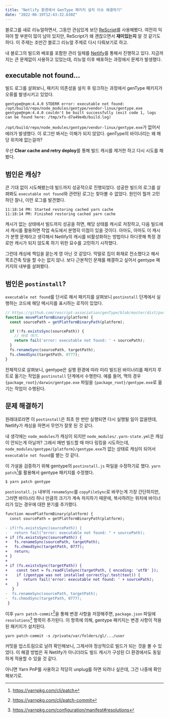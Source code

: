 ```yaml
---
title: "Netlify 환경에서 GenType 패키지 설치 이슈 해결하기"
date: "2022-06-19T12:43:32.630Z"
---
```


블로그를 새로 리뉴얼하면서, 그동안 관심있게 보던 [ReScript](https://rescript-lang.org/)를 사용해봤다. 여전히 익혀야 할 부분이 많이 남아 있지만,
ReScript가 왜 괜찮으면서 **재미있는지** 알 것 같기도 하다. 이 주제는 조만간 블로그 리뉴얼 주제로 다시 다뤄보기로 하고.

내 블로그의 빌드와 배포를 포함한 관리 일체를 [Netlify](https://www.netlify.com/)를 통해서 진행하고 있다.
지금까지는 큰 문제없이 사용하고 있었는데, 리뉴얼 이후 배포하는 과정에서 문제가 발생했다.

## executable not found...

빌드 로그를 살펴보니, 패키지 의존성을 설치 후 링크하는 과정에서 genType 패키지가 오류를 발생시키고 있었다.

```
gentype@npm:4.4.0 STDERR error: executable not found: /opt/build/repo/node_modules/gentype/vendor-linux/gentype.exe
gentype@npm:4.4.0 couldn't be built successfully (exit code 1, logs can be found here: /tmp/xfs-d7a49e4b/build.log)
```

`/opt/build/repo/node_modules/gentype/vendor-linux/gentype.exe`가 없어서 에러가 발생했다. 이 로그만 봐서는 이해가 되지 않았다. genType의 바이너리는 왜 해당 위치에 없는걸까?

우선 **Clear cache and retry deploy**를 통해 빌드 캐시를 제거한 하고 다시 시도를 해봤다.

## 범인은 캐싱?

큰 기대 없이 시도해봤는데 빌드까지 성공적으로 진행되었다. 성공한 빌드의 로그를 살펴봐도 `executable not found`와 관련된 로그는 찾아볼 수 없었다. 원인이 뭘까 고민하던 찰나, 이런 로그를 발견했다.

```
11:18:14 PM: Started restoring cached yarn cache
11:18:14 PM: Finished restoring cached yarn cache
```

캐시가 없는 상태에서 빌드까지 성공을 하면, 해당 상태를 캐시로 저장하고, 다음 빌드에서 캐시를 활용하면 작업 속도에서 분명히 이점이 있을 것이다. 아마도, 아마도 이 캐시가 분명 문제라고 생각해서 Netlify의 캐시를 비활성화하는 방법이나 하다못해 특정 경로만 캐시가 되지 않도록 하기 위한 묘수를 고민하기 시작했다.

그런데 캐싱에 책임을 묻는게 영 아닌 것 같았다. 막말로 집이 화재로 전소했다고 해서 목조건축 탓을 할 수는 없지 않나. 보다 근본적인 문제를 해결하고 싶어서 gentype 패키지의 내부를 살펴봤다.

## 범인은 `postinstall`?

`executable not found`를 단서로 해서 패키지를 살펴보니 `postinstall` 단계에서 실행하는 코드에 해당 메시지를 표시하는 로직이 있었다.

```js
// https://github.com/rescript-association/genType/blob/master/dist/postinstall.js#L17-L25
function movePlatformBinary(platform) {
  const sourcePath = getPlatformBinaryPath(platform);

  if (!fs.existsSync(sourcePath)) {
    // 바로 여기.
    return fail('error: executable not found: ' + sourcePath);
  }
  fs.renameSync(sourcePath, targetPath);
  fs.chmodSync(targetPath, 0777);
}
```

전체적으로 살펴보니, gentype은 실행 환경에 따라 미리 빌드된 바이너리를 패키지 루트로 옮기는 작업을 `postinstall` 단계에서 수행한다. 예를 들어, 맥의 경우 `{package_root}/darwin/gentype.exe` 파일을 `{package_root}/gentype.exe`로 옮기는 작업이 수행된다.

## 문제 해결하기

원래대로라면 이 `postinstall`은 최초 한 번만 실행되면 다시 실행될 일이 없을텐데, Netlify가 캐싱을 하면서 무언가 잘못 된 것 같다.

내 생각에는 `node_modules`가 캐싱이 되지만 `node_modules/.yarn-state.yml`은 캐싱이 안되는게 아닐까? 그래서 매번 빌드할 때 마다 링킹을 시도하는데, `node_modules/gentype/{platform}/gentype.exe`가 없는 상태로 캐싱이 되어서 `executable not found`를 뱉는 것 같다.

이 가설을 검증하기 위해 gentype의 `postinstall.js` 파일을 수정하기로 했다. `yarn patch`[^1]를 활용해서 gentype 패키지를 수정했다.

[^1]: https://yarnpkg.com/cli/patch

```
$ yarn patch gentype
```

`postinstall.js` 내부의 `renameSync`를 `copyFileSync`로 바꾸는게 가장 간단하지만, 그러면 바이너리 하나 만큼의 크기가 계속 차지하기 때문에, 복사하려는 위치에 바이너리가 있는 경우에 대한 분기를 추가했다.

```diff
function movePlatformBinary(platform) {
  const sourcePath = getPlatformBinaryPath(platform);
 
- if(!fs.existsSync(sourcePath)) {
-   return fail("error: executable not found: " + sourcePath);
+ if (fs.existsSync(sourcePath)) {
+   fs.renameSync(sourcePath, targetPath);
+   fs.chmodSync(targetPath, 0777);
+   return;
+ }
+ 
+ if (fs.existsSync(targetPath)) {
+    const text = fs.readFileSync(targetPath, { encoding: 'utf8' });
+    if (/gentype was not installed correctly/.test(text)) {
+       return fail('error: executable not found: ' + sourcePath);
+    }
   }
-  fs.renameSync(sourcePath, targetPath);
-  fs.chmodSync(targetPath, 0777);
 }
```

이후 `yarn patch-commit`[^2]을 통해 변경 사항을 저장해주면, `package.json` 파일에 `resolutions`[^3] 항목이 추가된다. 이 항목에 의해, gentype 패키지는 변경 사항이 적용된 패키지가 설치된다.

[^2]: https://yarnpkg.com/cli/patch-commit
[^3]: https://yarnpkg.com/configuration/manifest#resolutions

```
yarn patch-commit -s /private/var/folders/gl/.../user
```

커밋을 업스트림으로 날려 확인해보니, 그제서야 정상적으로 빌드가 되는 것을 볼 수 있었다. 이 해결 방법은 꼭 Netlify가 아니더라도 빌드 캐시가 구성된 CI 환경에서도 동일하게 적용할 수 있을 것 같다.

아니면 Yarn PnP를 사용하고 적당히 unplug를 하면 되려나 싶은데, 그건 나중에 확인해보기로.
